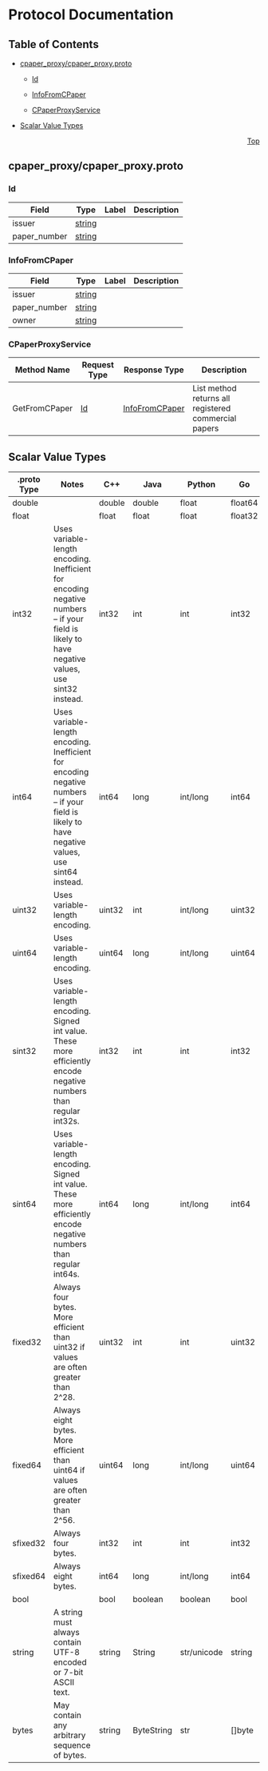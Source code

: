 # Protocol Documentation
<a name="top"></a>

## Table of Contents

- [cpaper_proxy/cpaper_proxy.proto](#cpaper_proxy/cpaper_proxy.proto)
    - [Id](#examples.cpaper_proxy.Id)
    - [InfoFromCPaper](#examples.cpaper_proxy.InfoFromCPaper)
  
    - [CPaperProxyService](#examples.cpaper_proxy.CPaperProxyService)
  
- [Scalar Value Types](#scalar-value-types)



<a name="cpaper_proxy/cpaper_proxy.proto"></a>
<p align="right"><a href="#top">Top</a></p>

## cpaper_proxy/cpaper_proxy.proto



<a name="examples.cpaper_proxy.Id"></a>

### Id



| Field | Type | Label | Description |
| ----- | ---- | ----- | ----------- |
| issuer | [string](#string) |  |  |
| paper_number | [string](#string) |  |  |






<a name="examples.cpaper_proxy.InfoFromCPaper"></a>

### InfoFromCPaper



| Field | Type | Label | Description |
| ----- | ---- | ----- | ----------- |
| issuer | [string](#string) |  |  |
| paper_number | [string](#string) |  |  |
| owner | [string](#string) |  |  |





 

 

 


<a name="examples.cpaper_proxy.CPaperProxyService"></a>

### CPaperProxyService


| Method Name | Request Type | Response Type | Description |
| ----------- | ------------ | ------------- | ------------|
| GetFromCPaper | [Id](#examples.cpaper_proxy.Id) | [InfoFromCPaper](#examples.cpaper_proxy.InfoFromCPaper) | List method returns all registered commercial papers |

 



## Scalar Value Types

| .proto Type | Notes | C++ | Java | Python | Go | C# | PHP | Ruby |
| ----------- | ----- | --- | ---- | ------ | -- | -- | --- | ---- |
| <a name="double" /> double |  | double | double | float | float64 | double | float | Float |
| <a name="float" /> float |  | float | float | float | float32 | float | float | Float |
| <a name="int32" /> int32 | Uses variable-length encoding. Inefficient for encoding negative numbers – if your field is likely to have negative values, use sint32 instead. | int32 | int | int | int32 | int | integer | Bignum or Fixnum (as required) |
| <a name="int64" /> int64 | Uses variable-length encoding. Inefficient for encoding negative numbers – if your field is likely to have negative values, use sint64 instead. | int64 | long | int/long | int64 | long | integer/string | Bignum |
| <a name="uint32" /> uint32 | Uses variable-length encoding. | uint32 | int | int/long | uint32 | uint | integer | Bignum or Fixnum (as required) |
| <a name="uint64" /> uint64 | Uses variable-length encoding. | uint64 | long | int/long | uint64 | ulong | integer/string | Bignum or Fixnum (as required) |
| <a name="sint32" /> sint32 | Uses variable-length encoding. Signed int value. These more efficiently encode negative numbers than regular int32s. | int32 | int | int | int32 | int | integer | Bignum or Fixnum (as required) |
| <a name="sint64" /> sint64 | Uses variable-length encoding. Signed int value. These more efficiently encode negative numbers than regular int64s. | int64 | long | int/long | int64 | long | integer/string | Bignum |
| <a name="fixed32" /> fixed32 | Always four bytes. More efficient than uint32 if values are often greater than 2^28. | uint32 | int | int | uint32 | uint | integer | Bignum or Fixnum (as required) |
| <a name="fixed64" /> fixed64 | Always eight bytes. More efficient than uint64 if values are often greater than 2^56. | uint64 | long | int/long | uint64 | ulong | integer/string | Bignum |
| <a name="sfixed32" /> sfixed32 | Always four bytes. | int32 | int | int | int32 | int | integer | Bignum or Fixnum (as required) |
| <a name="sfixed64" /> sfixed64 | Always eight bytes. | int64 | long | int/long | int64 | long | integer/string | Bignum |
| <a name="bool" /> bool |  | bool | boolean | boolean | bool | bool | boolean | TrueClass/FalseClass |
| <a name="string" /> string | A string must always contain UTF-8 encoded or 7-bit ASCII text. | string | String | str/unicode | string | string | string | String (UTF-8) |
| <a name="bytes" /> bytes | May contain any arbitrary sequence of bytes. | string | ByteString | str | []byte | ByteString | string | String (ASCII-8BIT) |

